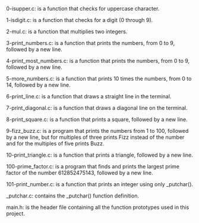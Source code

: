 0-isupper.c: is a function that checks for uppercase character.

1-isdigit.c: is a function that checks for a digit (0 through 9).

2-mul.c: is a function that multiplies two integers.

3-print_numbers.c: is a function that prints the numbers, from 0 to 9, followed by a new line.

4-print_most_numbers.c: is a function that prints the numbers, from 0 to 9, followed by a new line.

5-more_numbers.c: is a function that prints 10 times the numbers, from 0 to 14, followed by a new line.

6-print_line.c: is a function that draws a straight line in the terminal.

7-print_diagonal.c: is a function that draws a diagonal line on the terminal.

8-print_square.c: is a function that prints a square, followed by a new line.

9-fizz_buzz.c: is a program that prints the numbers from 1 to 100, followed by a new line, but for multiples of three prints Fizz instead of the number and for the multiples of five prints Buzz.

10-print_triangle.c: is a function that prints a triangle, followed by a new line.

100-prime_factor.c: is a program that finds and prints the largest prime factor of the number 612852475143, followed by a new line.

101-print_number.c: is a function that prints an integer using only _putchar().

_putchar.c: contains the _putchar() function definition.

main.h: is the header file containing all the function prototypes used in this project.

